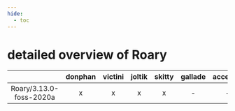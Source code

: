 ```yaml
---
hide:
  - toc
---
```


detailed overview of Roary
==========================

| |donphan|victini|joltik|skitty|gallade|accelgor|swalot|doduo|
| :---: | :---: | :---: | :---: | :---: | :---: | :---: | :---: | :---: |
|Roary/3.13.0-foss-2020a|x|x|x|x|-|-|x|x|
